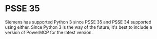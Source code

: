 # PSSE 35
Siemens has supported Python 3 since PSSE 35 and PSSE 34 supported using either. Since Python 3 is the way of the future, it's best to include a version of PowerMCP for the latest version.
